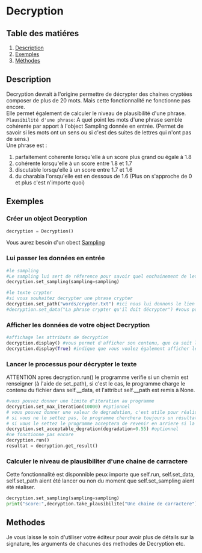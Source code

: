 # Decryption 
## Table des matiéres
1. [Description](#description)
2. [Exemples](#exemples)
3. [Méthodes](#methodes)

## Description 
Decryption devrait à l'origine permettre de décrypter des chaines cryptées composer de plus de 20 mots. Mais cette fonctionnalité ne fonctionne pas encore.  
Elle permet également de calculer le niveau de plausibilité d'une phrase.  
`Plausibilité d'une phrase`: A quel point les mots d'une phrase semble cohérente par apport à l'object Sampling donnée en entrée. (Permet de savoir si les mots ont un sens ou si c'est des suites de lettres qui n'ont pas de sens.)  
Une phrase est : 
1. parfaitement coherente lorsqu'elle à un score plus grand ou égale à 1.8
2. cohérente lorsqu'elle à un score entre 1.8 et 1.7 
3. discutable lorsqu'elle à un score entre 1.7 et 1.6
4. du charabia l'orsqu'elle est en dessous de 1.6 (Plus on s'approche de 0 et plus c'est n'importe quoi)

## Exemples 
### Créer un object Decryption
```python
decryption = Decryption()
```
Vous aurez besoin d'un obect [Sampling](sampling.md)
### Lui passer les données en entrée
```py
#le sampling 
#Le sampling lui sert de réference pour savoir quel enchainement de lettre est correcte ou non
decryption.set_sampling(sampling=sampling)

#le texte crypter
#si vous souhaitez decrypter une phrase crypter 
decryption.set_path("words/crypter.txt") #ici nous lui donnons le lien vers un fichier texte contenant une phrase crypter
#decryption.set_data("La phrase crypter qu'il doit décrypter") #vous pouvez par exemple passer une variable ayant du texte crypter reccuperer depuis une api ou un fichier que vous auriez déja charger
```
### Afficher les données de votre object Decryption
```py
#affichage les attributs de decryption 
decryption.display() #vous permet d'afficher son contenu, que ca soit le path, data, resultat etc. ca peut etre pratique pour débugger
decryption.display(True) #indique que vous voulez également afficher le resultat, pouvant etre assez consequent nous avons décider de le mettre en option
```
### Lancer le processus pour décrypter le texte
ATTENTION apres decryption.run() le programme verifie si un chemin est renseigner (à l'aide de set_path), si c'est le cas, le programme charge le contenu du fichier dans self.__data, et l'attribut self.__path est remis à None.
```py
#vous pouvez donner une limite d'iteration au programme
decryption.set_max_iteration(10000) #optionnel
# vous pouvez donner une valeur de degradation, c'est utile pour réaliser l'algorithme de métropolis
# si vous ne le settez pas, le programme cherchera toujours un résultat avec un score de plausibilité plus grandes que la derniere 
# si vous le settez le programme acceptera de revenir en arriere si la plausibilité qu'il vient de trouver est comprise entre [derniere_grande_plausibilité, derniere_grande_plausibilité - degradation]  
decryption.set_acceptable_degration(degradation=0.55) #optionnel
#ne fonctionne pas encore
decryption.run()
resultat = decryption.get_result()  
```
### Calculer le niveau de plausibiliter d'une chaine de carractere
Cette fonctionnalité est disponnible peux importe que self.run, self.set_data, self.set_path aient été lancer ou non du moment que self.set_sampling aient été réaliser.
```py
decryption.set_sampling(sampling=sampling)
print("score:",decryption.take_plausibilite("Une chaine de carractere")) #renvoie le score de plausibiliter
```

## Methodes
Je vous laisse le soin d'utiliser votre éditeur pour avoir plus de détails sur la signature, les arguments de chacunes des methodes de Decryption etc.